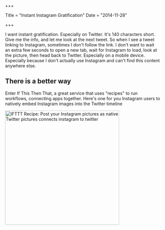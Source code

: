 +++

Title = "Instant Instagram Gratification"
Date = "2014-11-28"

+++

I want instant gratification. Especially on Twitter. It's 140 characters short. Give me the info, and let me look at the next tweet. So when I see a tweet linking to Instagram, sometimes I don't follow the link. I don't want to wait an extra few seconds to open a new tab, wait for Instagram to load, look at the picture, then head back to Twitter. Especially on a mobile device. Especially because I don't actually use Instagram and can't find this content anywhere else. 

## There is a better way

Enter If This Then That, a great service that uses "recipes" to run workflows, connecting apps together. Here's one for you Instagram users to natively embed Instagram images into the Twitter timeline

<a href="https://ifttt.com/view_embed_recipe/103249-post-your-instagram-pictures-as-native-twitter-pictures" target = "_blank" class="embed_recipe embed_recipe-l_55" id= "embed_recipe-103249"><img src= 'https://ifttt.com/recipe_embed_img/103249' alt="IFTTT Recipe: Post your Instagram pictures as native Twitter pictures connects instagram to twitter" width="370px" style="max-width:100%"/></a><script async type="text/javascript" src= "//ifttt.com/assets/embed_recipe.js"></script>
